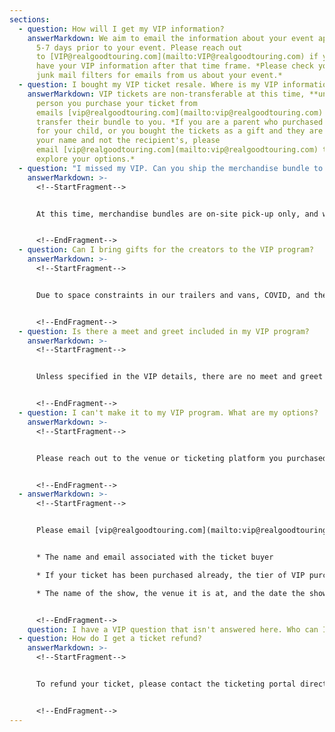 ```yaml
---
sections:
  - question: How will I get my VIP information?
    answerMarkdown: We aim to email the information about your event approximately
      5-7 days prior to your event. Please reach out
      to [VIP@realgoodtouring.com](mailto:VIP@realgoodtouring.com) if you do not
      have your VIP information after that time frame. *Please check your spam +
      junk mail filters for emails from us about your event.*
  - question: I bought my VIP ticket resale. Where is my VIP information?
    answerMarkdown: VIP tickets are non-transferable at this time, **unless** the
      person you purchase your ticket from
      emails [vip@realgoodtouring.com](mailto:vip@realgoodtouring.com)​ to
      transfer their bundle to you. *If you are a parent who purchased a ticket
      for your child, or you bought the tickets as a gift and they are listed in
      your name and not the recipient's, please
      email [vip@realgoodtouring.com](mailto:vip@realgoodtouring.com) ​to
      explore your options.*
  - question: "I missed my VIP. Can you ship the merchandise bundle to me? "
    answerMarkdown: >-
      <!--StartFragment-->


      At this time, merchandise bundles are on-site pick-up only, and we are unable to ship any to guests who miss their event.


      <!--EndFragment-->
  - question: Can I bring gifts for the creators to the VIP program?
    answerMarkdown: >-
      <!--StartFragment-->


      Due to space constraints in our trailers and vans, COVID, and the timing of our programs, we are not always able to accommodate storing gifts. While your thoughtfulness and generosity are appreciated, we ask that guests refrain from bringing gifts, or email us in advance to confirm gifts are allowed for your particular tour.


      <!--EndFragment-->
  - question: Is there a meet and greet included in my VIP program?
    answerMarkdown: >-
      <!--StartFragment-->


      Unless specified in the VIP details, there are no meet and greet opportunities available for purchase.


      <!--EndFragment-->
  - question: I can't make it to my VIP program. What are my options?
    answerMarkdown: >-
      <!--StartFragment-->


      Please reach out to the venue or ticketing platform you purchased your tickets from to explore your options. We **do not** have access to any ticketing platforms and are unable to give refunds or exchanges through our email.


      <!--EndFragment-->
  - answerMarkdown: >-
      <!--StartFragment-->


      Please email [vip@realgoodtouring.com](mailto:vip@realgoodtouring.com) ​with the following information in addition to your question:


      * The name and email associated with the ticket buyer

      * If your ticket has been purchased already, the tier of VIP purchased

      * The name of the show, the venue it is at, and the date the show is on


      <!--EndFragment-->
    question: I have a VIP question that isn't answered here. Who can I ask for help?
  - question: How do I get a ticket refund?
    answerMarkdown: >-
      <!--StartFragment-->


      To refund your ticket, please contact the ticketing portal directly. We do not have access to ticketing. 


      <!--EndFragment-->
---
```

